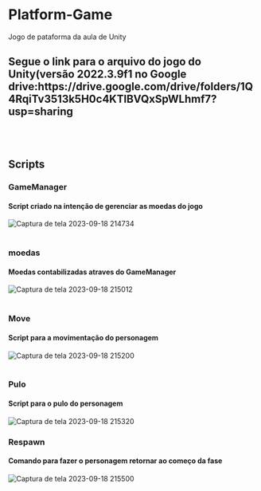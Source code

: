 # Platform-Game
Jogo de pataforma da aula de Unity


<H2> Segue o link para o arquivo do jogo do Unity(versão 2022.3.9f1 no Google drive:https://drive.google.com/drive/folders/1Q4RqiTv3513k5H0c4KTlBVQxSpWLhmf7?usp=sharing </H2>

<br></br>

<h2> Scripts </h2>

<h3> GameManager</h3>
<h4> Script criado na intenção de gerenciar as moedas do jogo</h4>

![Captura de tela 2023-09-18 214734](https://github.com/BryanHGRoc/Platform-Game/assets/127855127/3e539651-fc7f-4a1f-985b-ef35bd70c620)
<br>
</br>

<h3> moedas </h3>
<h4> Moedas contabilizadas atraves do GameManager </h4>

![Captura de tela 2023-09-18 215012](https://github.com/BryanHGRoc/Platform-Game/assets/127855127/f1cdf6d1-873e-4b18-b656-e91cfacfcdc9)
<br>
</br>

<h3> Move </h3>
<h4> Script para a movimentação do personagem </h4>

![Captura de tela 2023-09-18 215200](https://github.com/BryanHGRoc/Platform-Game/assets/127855127/a17ba08d-3a5d-4c31-997e-5ed30ef2e010)
<br>
</br>

<h3> Pulo </h3>
<h4> Script para o pulo do personagem </h4>

![Captura de tela 2023-09-18 215320](https://github.com/BryanHGRoc/Platform-Game/assets/127855127/ab76ff5c-133e-45d3-9984-26f4052f4800)

<h3> Respawn </h3>
<h4> Comando para fazer o personagem retornar ao começo da fase </h4>

![Captura de tela 2023-09-18 215500](https://github.com/BryanHGRoc/Platform-Game/assets/127855127/bc0ace99-8ef0-4433-8d26-921dd041be85)

